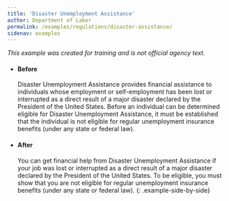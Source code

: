 ```yaml
---
title: 'Disaster Unemployment Assistance'
author: Department of Labor
permalink: /examples/regulations/disaster-assistance/
sidenav: examples
---
```


_This example was created for training and is not official agency text._

* #### Before

  Disaster Unemployment Assistance provides financial assistance to individuals whose employment or self-employment has been lost or interrupted as a direct result of a major disaster declared by the President of the United States. Before an individual can be determined eligible for Disaster Unemployment Assistance, it must be established that the individual is not eligible for regular unemployment insurance benefits (under any state or federal law).

* #### After

  You can get financial help from Disaster Unemployment Assistance if your job was lost or interrupted as a direct result of a major disaster declared by the President of the United States. To be eligible, you must show that you are not eligible for regular unemployment insurance benefits (under any state or federal law).
{: .example-side-by-side}

